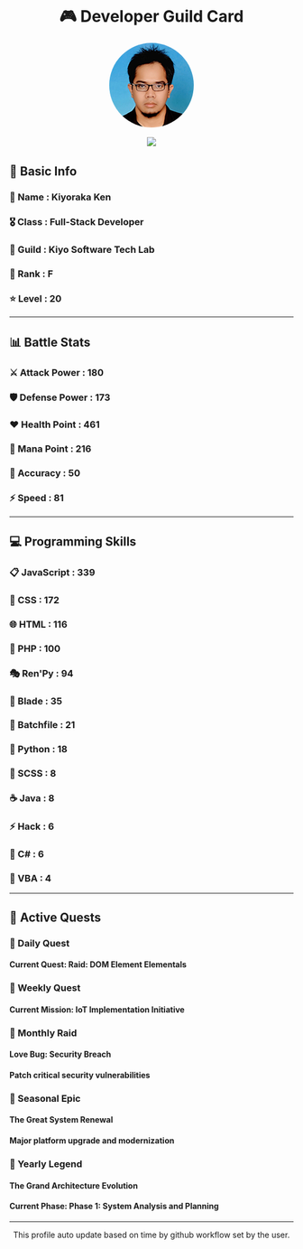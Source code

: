 <div align="center">

# 🎮 Developer Guild Card

<!-- Replace with your profile image -->
<img src="./assets/profile.png" width="150" height="150" style="border-radius: 50%"/>

![](https://komarev.com/ghpvc/?username=Kiyoraka&style=flat)
</div>

##  📌 Basic Info
### 👤 Name : Kiyoraka Ken
### 🎖️ Class : Full-Stack Developer
### 🎪 Guild : Kiyo Software Tech Lab 
### 🔰 Rank : F 
### ⭐ Level : 20

---
## 📊 Battle Stats

### ⚔️ Attack Power  : 180 
### 🛡️ Defense Power : 173 
### ❤️ Health Point  : 461 
### 🔮 Mana Point    : 216 
### 🎯 Accuracy      : 50 
### ⚡ Speed         : 81

---
## 💻 Programming Skills

### 📋 JavaScript : 339
### 🎨 CSS : 172
### 🌐 HTML : 116
### 🐘 PHP : 100
### 🎭 Ren'Py : 94
### 📝 Blade : 35
### 📝 Batchfile : 21
### 🐍 Python : 18
### 💅 SCSS : 8
### ☕ Java : 8
### ⚡ Hack : 6
### 🎯 C# : 6
### 📝 VBA : 4

---
## 📜 Active Quests

### 🌅 Daily Quest

#### Current Quest: Raid: DOM Element Elementals

### 📅 Weekly Quest
#### Current Mission: IoT Implementation Initiative

### 🌙 Monthly Raid
#### Love Bug: Security Breach
#### Patch critical security vulnerabilities

### 🌠 Seasonal Epic
#### The Great System Renewal
#### Major platform upgrade and modernization

### 👑 Yearly Legend
#### The Grand Architecture Evolution
#### Current Phase: Phase 1: System Analysis and Planning

---
<div align="center">
  This profile auto update based on time by github workflow set by the user.
</div>